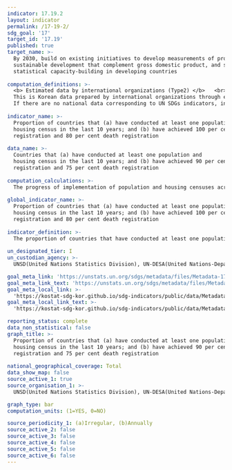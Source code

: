 ```yaml
---
indicator: 17.19.2
layout: indicator
permalink: /17-19-2/
sdg_goal: '17'
target_id: '17.19'
published: true
target_name: >-
  By 2030, build on existing initiatives to develop measurements of progress on
  sustainable development that complement gross domestic product, and support
  statistical capacity-building in developing countries
  
computation_definitions: >-
  <b> Estimated data by international organizations (Type2) </b>   <br>
  This is Korean data prepared by international organizations through estimation and modeling. <br>
  If there are no national data corresponding to UN SDGs indicators, international data are available for monitoring.
  
indicator_name: >-
  Proportion of countries that (a) have conducted at least one population and
  housing census in the last 10 years; and (b) have achieved 100 per cent birth
  registration and 80 per cent death registration
  
data_name: >-
  Countries that (a) have conducted at least one population and
  housing census in the last 10 years; and (b) have achieved 90 per cent birth
  registration and 75 per cent death registration
  
computation_calculations: >-
  The progress of implementation of population and housing censuses across Member States is regularly monitored. A survey is sent to all countries soliciting detailed metadata on census methods. Information is also collected through the annual questionnaires sent to countries as part of the UN Demographic Yearbook collection
  
global_indicator_name: >-
  Proportion of countries that (a) have conducted at least one population and
  housing census in the last 10 years; and (b) have achieved 100 per cent birth
  registration and 80 per cent death registration
  
indicator_definition: >-
  The proportion of countries that have conducted at least one population and housing census and have achieved 90 percent birth registration and 75 percent death registration in the last 10 years
  
un_designated_tier: I
un_custodian_agency: >-
  UNSD(United Nations Statistics Division), UN-DESA(United Nations-Department of Economic and Social Affairs)

goal_meta_link: 'https://unstats.un.org/sdgs/metadata/files/Metadata-17-09-02.pdf'
goal_meta_link_text: 'https://unstats.un.org/sdgs/metadata/files/Metadata-17-09-02.pdf'
goal_meta_local_link: >-
  'https://kostat-sdg-kor.github.io/sdg-indicators/public/data/Metadata-17-09-02_ENG.pdf'
goal_meta_local_link_text: >-
  'https://kostat-sdg-kor.github.io/sdg-indicators/public/data/Metadata-17-09-02_ENG.pdf'

reporting_status: complete
data_non_statistical: false
graph_title: >-
  Proportion of countries that (a) have conducted at least one population and
  housing census in the last 10 years; and (b) have achieved 90 per cent birth
  registration and 75 per cent death registration
  
national_geographical_coverage: Total
data_show_map: false
source_active_1: true
source_organisation_1: >- 
  UNSD(United Nations Statistics Division), UN-DESA(United Nations-Department of Economic and Social Affairs)

graph_type: bar
computation_units: (1=YES, 0=NO)

source_periodicity_1: (a)Irregular, (b)Annually 
source_active_2: false
source_active_3: false
source_active_4: false
source_active_5: false
source_active_6: false
---
```

